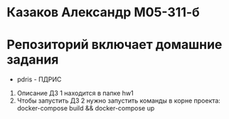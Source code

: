 # Казаков Александр М05-311-б
# Репозиторий включает домашние задания
- pdris - ПДРИС
1) Описание ДЗ 1 находится в папке hw1
2) Чтобы запустить ДЗ 2 нужно запустить команды в корне проекта: docker-compose build && docker-compose up
